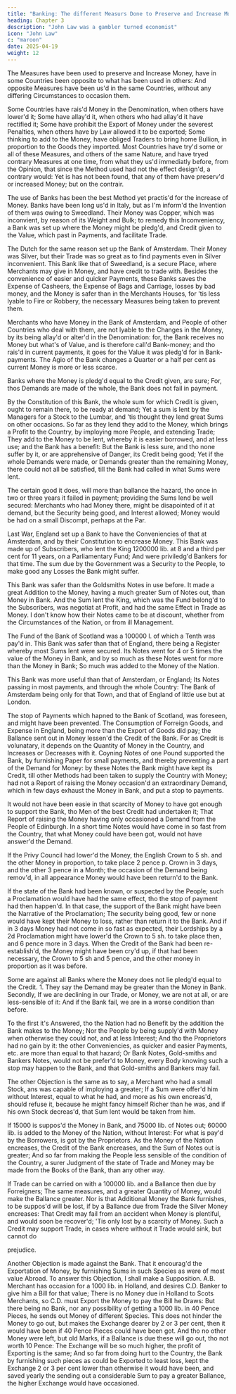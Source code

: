 ```yaml
---
title: "Banking: The different Measurs Done to Preserve and Increase Money"
heading: Chapter 3
description: "John Law was a gambler turned economist"
icon: "John Law"
c: "maroon"
date: 2025-04-19
weight: 12
---
```




The Measures have been used to preserve and Increase Money, have in some Countries been opposite to what has been used in others: And opposite Measures have been us'd in the same Countries, without any differing Circumstances to occasion them.

Some Countries have rais'd Money in the Denomination, when others have lower'd it; Some have allay'd it, when others who had allay'd it have rectified it; Some have prohibit the Export of Money under the severest Penalties, when others have by Law allowed it to be exported; Some thinking to add to the Money, have obliged Traders to bring home Bullion, in proportion to the Goods they imported. Most Countries have try'd some or all of these Measures, and others of the same Nature, and have tryed contrary Measures at one time, from what they us'd immediatly before, from the Opinion, that since the Method used had not the effect design'd, a contrary would: Yet is has not been found, that any of them have preserv'd or increased Money; but on the contrair.

The use of Banks has been the best Method yet practis'd for the increase of Money. Banks have been long us'd in Italy, but as I'm inform'd the Invention of them was owing to Sweedland. Their Money was Copper, which was inconvient, by reason of its Weight and Bulk; to remedy this Inconveniency, a Bank was set up where the Money might be pledg'd, and Credit given to the Value, which past in Payments, and facilitate Trade.

The Dutch for the same reason set up the Bank of Amsterdam. Their Money was Silver, but their Trade was so great as to find payments even in Silver inconvenient. This Bank like that of Sweedland, is a secure Place, where Merchants may give in Money, and have credit to trade with. Besides the convenience of easier and quicker Payments, these Banks saves the Expense of Casheers, the Expense of Bags and Carriage, losses by bad money, and the Money is safer than in the Merchants Houses, for 'tis less lyable to Fire or Robbery, the necessary Measures being taken to prevent them.

Merchants who have Money in the Bank of Amsterdam, and People of other Countries who deal with them, are not lyable to the Changes in the Money, by its being allay'd or alter'd in the Denomination: for, the Bank receives no Money but what's of Value, and is therefore call'd Bank-money; and tho rais'd in current payments, it goes for the Value it was pledg'd for in Bank-payments. The Agio of the Bank changes a Quarter or a half per cent as current Money is more or less scarce.

Banks where the Money is pledg'd equal to the Credit given, are sure; For, thos Demands are made of the whole, the Bank does not fail in payment.

By the Constitution of this Bank, the whole sum for which Credit is given, ought to remain there, to be ready at demand; Yet a sum is lent by the Managers for a Stock to the Lumbar, and 'tis thought they lend great Sums on other occasions. So far as they lend they add to the Money, which brings a Profit to the Country, by imploying more People, and extending Trade; They add to the Money to be lent, whereby it is easier borrowed, and at less use; and the Bank has a benefit: But the Bank is less sure, and tho none suffer by it, or are apprehensive of Danger, its Credit being good; Yet if the whole Demands were made, or Demands greater than the remaining Money, there could not all be satisfied, till the Bank had called in what Sums were lent.

The certain good it does, will more than ballance the hazard, tho once in two or three years it failed in payment; providing the Sums lend be well secured: Merchants who had Money there, might be disapointed of it at demand, but the Security being good, and Interest allowed; Money would be had on a small Discompt, perhaps at the Par.

Last War, England set up a Bank to have the Conveniencies of that at Amsterdam, and by their Constitution to encrease Money. This Bank was made up of Subscribers, who lent the King 1200000 lib. at 8 and a third per cent for 11 years, on a Parliamentary Fund; And were priviledg'd Bankers for that time. The sum due by the Government was a Security to the People, to make good any Losses the Bank might suffer.

This Bank was safer than the Goldsmiths Notes in use before. It made a great Addition to the Money, having a much greater Sum of Notes out, than Money in Bank. And the Sum lent the King, which was the Fund belong'd to the Subscribers, was negotiat at Profit, and had the same Effect in Trade as Money. I don't know how their Notes came to be at discount, whether from the Circumstances of the Nation, or from ill Management.

The Fund of the Bank of Scotland was a 100000 l. of which a Tenth was pay'd in. This Bank was safer than that of England, there being a Register whereby most Sums lent were secured. Its Notes went for 4 or 5 times the value of the Money in Bank, and by so much as these Notes went for more than the Money in Bank; So much was added to the Money of the Nation.

This Bank was more useful than that of Amsterdam, or England; Its Notes passing in most payments, and through the whole Country: The Bank of Amsterdam being only for that Town, and that of England of little use but at London.

The stop of Payments which hapned to the Bank of Scotland, was foreseen, and might have been prevented. The Consumption of Forreign Goods, and Expense in England, being more than the Export of Goods did pay; the Ballance sent out in Money lessen'd the Credit of the Bank. For as Credit is volunatary, it depends on the Quantity of Money in the Country, and Increases or Decreases with it. Coyning Notes of one Pound supported the Bank, by furnishing Paper for small payments, and thereby preventing a part of the Demand for Money: by these Notes the Bank might have kept its Credit, till other Methods had been taken to supply the Country with Money; had not a Report of raising the Money occasion'd an extraordinary Demand, which in few days exhaust the Money in Bank, and put a stop to payments.

It would not have been easie in that scarcity of Money to have got enough to support the Bank, tho Men of the best Credit had undertaken it; That Report of raising the Money having only occasioned a Demand from the People of Edinburgh. In a short time Notes would have come in so fast from the Country, that what Money could have been got, would not have answer'd the Demand.

If the Privy Council had lower'd the Money, the English Crown to 5 sh. and the other Money in proportion, to take place 2 pence p. Crown in 3 days, and the other 3 pence in a Month; the occasion of the Demand being remov'd, in all appearance Money would have been return'd to the Bank.

If the state of the Bank had been known, or suspected by the People; such a Proclamation would have had the same effect, tho the stop of payment had then happen'd. In that case, the support of the Bank might have been the Narrative of the Proclamation; The security being good, few or none would have kept their Money to loss, rather than return it to the Bank. And if in 3 days Money had not come in so fast as expected, their Lordships by a 2d Proclamation might have lower'd the Crown to 5 sh. to take place then, and 6 pence more in 3 days. When the Credit of the Bank had been re-establish'd, the Money might have been cry'd up, if that had been necessary, the Crown to 5 sh and 5 pence, and the other money in proportion as it was before.

Some are against all Banks where the Money does not lie pledg'd equal to the Credit. 1. They say the Demand may be greater than the Money in Bank. Secondly, If we are declining in our Trade, or Money, we are not at all, or are less-sensible of it: And if the Bank fail, we are in a worse condition than before.

To the first it's Answered, tho the Nation had no Benefit by the addition the Bank makes to the Money; Nor the People by being supply'd with Money when otherwise they could not, and at less Interest; And tho the Proprietors had no gain by it: the other Conveniencies, as quicker and easier Payments, etc. are more than equal to that hazard; Or Bank Notes, Gold-smiths and Bankers Notes, would not be prefer'd to Money, every Body knowing such a stop may happen to the Bank, and that Gold-smiths and Bankers may fail.

The other Objection is the same as to say, a Merchant who had a small Stock, ans was capable of imploying a greater; If a Sum were offer'd him without Interest, equal to what he had, and more as his own encreas'd, should refuse it, because he might fancy himself Richer than he was, and if his own Stock decreas'd, that Sum lent would be taken from him.

If 15000 is suppos'd the Money in Bank, and 75000 lib. of Notes out; 60000 lib. is added to the Money of the Nation, without Interest: For what is pay'd by the Borrowers, is got by the Proprietors. As the Money of the Nation encreases, the Credit of the Bank encreases, and the Sum of Notes out is greater; And so far from making the People less sensible of the condition of the Country, a surer Judgment of the state of Trade and Money may be made from the Books of the Bank, than any other way.

If Trade can be carried on with a 100000 lib. and a Ballance then due by Forreigners; The same measures, and a greater Quantity of Money, would make the Ballance greater. Nor is that Additional Money the Bank furnishes, to be suppos'd will be lost, if by a Ballance due from Trade the Silver Money encreases: That Credit may fail from an accident when Money is plentiful, and would soon be recover'd; 'Tis only lost by a scarcity of Money. Such a Credit may support Trade, in cases where without it Trade would sink, but cannot do

prejudice.

Another Objection is made against the Bank. That it encourag'd the Exportation of Money, by furnishing Sums in such Species as were of most value Abroad. To answer this Objection, I shall make a Supposition. A.B. Merchant has occasion for a 1000 lib. in Holland, and desires C.D. Banker to give him a Bill for that value; There is no Money due in Holland to Scots Merchants, so C.D. must Export the Money to pay the Bill he Draws: But there being no Bank, nor any possibility of getting a 1000 lib. in 40 Pence Pieces, he sends out Money of different Species. This does not hinder the Money to go out, but makes the Exchange dearer by 2 or 3 per cent, then it would have been if 40 Pence Pieces could have been got. And tho no other Money were left, but old Marks, if a Ballance is due these will go out, tho not worth 10 Pence: The Exchange will be so much higher, the profit of Exporting is the same; And so far from doing hurt to the Country, the Bank by furnishing such pieces as could be Exported to least loss, kept the Exchange 2 or 3 per cent lower than otherwise it would have been, and saved yearly the sending out a considerable Sum to pay a greater Ballance, the higher Exchange would have occasioned.

